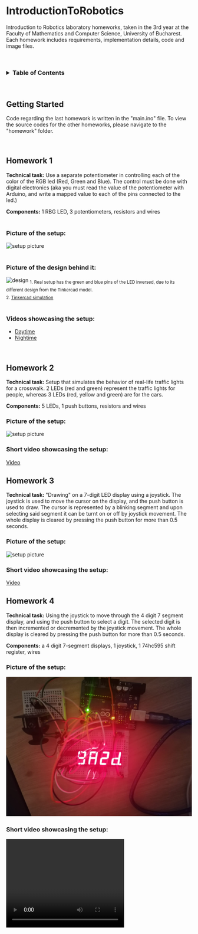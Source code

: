 # IntroductionToRobotics

Introduction to Robotics laboratory homeworks, taken in the 3rd year at the Faculty of Mathematics and Computer Science, University of Bucharest. Each homework includes requirements, implementation details, code and image files.

<br>
<!-- TABLE OF CONTENTS -->
<h3><details>
  <summary>Table of Contents</summary>
  <ol>
    <li><a href="#getting-started">Getting Started</a></li>
    <li><a href="#homework-1">Homework 1</a></li>
    <li><a href="#homework-2">Homework 2</a></li>
    <li><a href="#homework-3">Homework 3</a></li>
    <li><a href="#homework-4">Homework 4</a></li>
  </ol>
</details></h3>

<br>

## Getting Started

Code regarding the last homework is written in the "main.ino" file. To view the source codes for the other homeworks, please navigate to the "homework" folder.

<br>

## Homework 1

<b>Technical task: </b> Use a separate potentiometer in controlling each of the
color of the RGB led (Red, Green and Blue). The control must be done
with digital electronics (aka you must read the value of the potentiometer with Arduino, and write a mapped value to each of the pins connected
to the led.)

<b>Components:</b> 1 RBG LED, 3 potentiometers,
resistors and wires
<br><br>

<h3> Picture of the setup: </h3>
<img src="https://drive.google.com/uc?export=view&id=1kQ3rH5mv4lF6WDAjuVzAqp-AwAdwAlaR" alt="setup picture" />
<br><br>
<h3> Picture of the design behind it: </h3>
<img src="https://drive.google.com/uc?export=view&id=1riGbG8wzaon06seESVv3LTx6KJwgI7Cb" alt="design"/>
<sub>1. Real setup has the green and blue pins of the LED inversed, due to its different design from the Tinkercad model. <br>
2. <a href="https://www.tinkercad.com/things/iskBdIcFpQn?sharecode=rFOlXGFIqA9Q1KxTsPaeFc4YmNW5atJbWIF2ZmMmFVI">Tinkercad simulation</a></sub>
<br><br>
<h3> Videos showcasing the setup: </h3>
<ul>
    <li><a href="https://drive.google.com/file/d/1kK_IDuUVnUMwUWfNwKOu2DZBJ50rHQK8/view?usp=sharing">Daytime</a>
    </li>
    <li>
    <a href="https://drive.google.com/file/d/1kEMd9oamkOFXMtUuCpt9NlEhctBrVOUH/view?usp=sharing">Nightime</a>
    </li>
</ul>

<br>

## Homework 2

<b>Technical task: </b> Setup that simulates the behavior of real-life traffic lights for a crosswalk. 2 LEDs (red and green) represent the traffic lights for people, whereas 3 LEDs (red, yellow and green) are for the cars.

<b>Components:</b> 5 LEDs, 1 push buttons, resistors and wires

<h3> Picture of the setup: </h3>
<img src="https://drive.google.com/uc?export=view&id=1q-50skNGcgDhvHY4rlQmZJzDv3XvLUIs" alt="setup picture" />

<br>

<h3> Short video showcasing the setup: </h3>
<a href="https://drive.google.com/file/d/1prVPlxDzc1HlFhmHoC4C1chddjBHiGcd/view?usp=sharing">Video</a>

<br>

## Homework 3

<b>Technical task: </b> "Drawing" on a 7-digit LED display using a joystick. The joystick is used to move the cursor on the display, and the push button is used to draw. The cursor is represented by a blinking segment and upon selecting said segment it can be turnt on or off by joystick movement. The whole display is cleared by pressing the push button for more than 0.5 seconds.

<h3>Picture of the setup: </h3>
<img src="https://drive.google.com/uc?export=view&id=1vpdlEugEEhexd5KGP4MRiqesWY2ZpBPp" alt="setup picture" />
<br>

<h3>Short video showcasing the setup: </h3>
<a href= "https://drive.google.com/file/d/1vnB6PrdBQqzXwLHaoxE45b_ltmIOdHG1/view?usp=share_link">Video</a>
<br>

## Homework 4

<b>Technical task: </b> Using the joystick to move through the 4 digit 7 segment display, and using the push button to select a digit. The selected digit is then incremented or decremented by the joystick movement. The whole display is cleared by pressing the push button for more than 0.5 seconds.

<b>Components:</b> a 4 digit 7-segment displays, 1 joystick, 1 74hc595 shift register, wires

<h3>Picture of the setup: </h3>
<img src="./homework/homework4/picture.jpeg" alt="setup picture" />
<br>

<h3>Short video showcasing the setup: </h3>
<video width="320" height="240" controls>
  <source src="https://github.com/nomoney34/IntroductionToRobotics/raw/main/homework/homework4/video.mp4" type="video/mp4">
</video>
